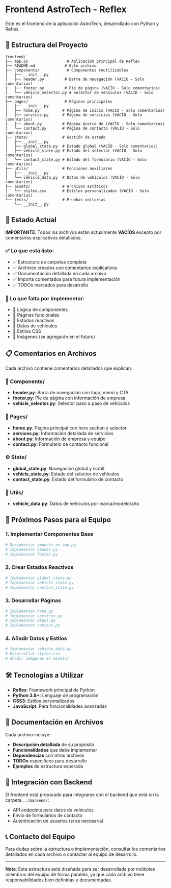 # Frontend AstroTech - Reflex

Este es el frontend de la aplicación AstroTech, desarrollado con Python y Reflex.

## 📁 Estructura del Proyecto

```
frontend/
├── app.py                 # Aplicación principal de Reflex
├── README.md             # Este archivo
├── components/            # Componentes reutilizables
│   ├── __init__.py
│   ├── header.py         # Barra de navegación (VACÍO - Solo comentarios)
│   ├── footer.py         # Pie de página (VACÍO - Solo comentarios)
│   └── vehicle_selector.py # Selector de vehículos (VACÍO - Solo comentarios)
├── pages/                # Páginas principales
│   ├── __init__.py
│   ├── home.py          # Página de inicio (VACÍO - Solo comentarios)
│   ├── services.py      # Página de servicios (VACÍO - Solo comentarios)
│   ├── about.py         # Página Acerca de (VACÍO - Solo comentarios)
│   └── contact.py       # Página de contacto (VACÍO - Solo comentarios)
├── state/               # Gestión de estado
│   ├── __init__.py
│   ├── global_state.py  # Estado global (VACÍO - Solo comentarios)
│   ├── vehicle_state.py # Estado del selector (VACÍO - Solo comentarios)
│   └── contact_state.py # Estado del formulario (VACÍO - Solo comentarios)
├── utils/               # Funciones auxiliares
│   ├── __init__.py
│   └── vehicle_data.py  # Datos de vehículos (VACÍO - Solo comentarios)
├── assets/              # Archivos estáticos
│   └── styles.css       # Estilos personalizados (VACÍO - Solo comentarios)
└── tests/               # Pruebas unitarias
    └── __init__.py
```

## 🎯 Estado Actual

**IMPORTANTE**: Todos los archivos están actualmente **VACÍOS** excepto por comentarios explicativos detallados.

### ✅ Lo que está listo:
- ✅ Estructura de carpetas completa
- ✅ Archivos creados con comentarios explicativos
- ✅ Documentación detallada en cada archivo
- ✅ Imports comentados para futura implementación
- ✅ TODOs marcados para desarrollo

### 🚧 Lo que falta por implementar:
- 🚧 Lógica de componentes
- 🚧 Páginas funcionales
- 🚧 Estados reactivos
- 🚧 Datos de vehículos
- 🚧 Estilos CSS
- 🚧 Imágenes (se agregarán en el futuro)

## 📋 Comentarios en Archivos

Cada archivo contiene comentarios detallados que explican:

### 🧩 Components/
- **header.py**: Barra de navegación con logo, menú y CTA
- **footer.py**: Pie de página con información de empresa
- **vehicle_selector.py**: Selector paso a paso de vehículos

### 📄 Pages/
- **home.py**: Página principal con hero section y selector
- **services.py**: Información detallada de servicios
- **about.py**: Información de empresa y equipo
- **contact.py**: Formulario de contacto funcional

### ⚙️ State/
- **global_state.py**: Navegación global y scroll
- **vehicle_state.py**: Estado del selector de vehículos
- **contact_state.py**: Estado del formulario de contacto

### 🔧 Utils/
- **vehicle_data.py**: Datos de vehículos por marca/modelo/año

## 🚀 Próximos Pasos para el Equipo

### 1. **Implementar Componentes Base**
```bash
# Descomentar imports en app.py
# Implementar header.py
# Implementar footer.py
```

### 2. **Crear Estados Reactivos**
```bash
# Implementar global_state.py
# Implementar vehicle_state.py
# Implementar contact_state.py
```

### 3. **Desarrollar Páginas**
```bash
# Implementar home.py
# Implementar services.py
# Implementar about.py
# Implementar contact.py
```

### 4. **Añadir Datos y Estilos**
```bash
# Implementar vehicle_data.py
# Desarrollar styles.css
# Añadir imágenes en assets/
```

## 🛠️ Tecnologías a Utilizar

- **Reflex**: Framework principal de Python
- **Python 3.8+**: Lenguaje de programación
- **CSS3**: Estilos personalizados
- **JavaScript**: Para funcionalidades avanzadas

## 📖 Documentación en Archivos

Cada archivo incluye:
- **Descripción detallada** de su propósito
- **Funcionalidades** que debe implementar
- **Dependencias** con otros archivos
- **TODOs** específicos para desarrollo
- **Ejemplos** de estructura esperada

## 🔗 Integración con Backend

El frontend está preparado para integrarse con el backend que está en la carpeta `../backend/`:
- API endpoints para datos de vehículos
- Envío de formularios de contacto
- Autenticación de usuarios (si es necesaria)

## 📞 Contacto del Equipo

Para dudas sobre la estructura o implementación, consultar los comentarios detallados en cada archivo o contactar al equipo de desarrollo.

---

**Nota**: Esta estructura está diseñada para ser desarrollada por múltiples miembros del equipo de forma paralela, ya que cada archivo tiene responsabilidades bien definidas y documentadas.